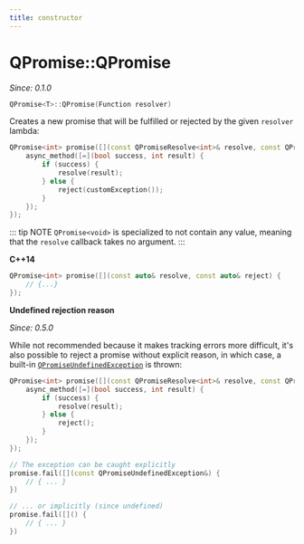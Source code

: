 ```yaml
---
title: constructor
---
```


# QPromise::QPromise

*Since: 0.1.0*

```cpp
QPromise<T>::QPromise(Function resolver)
```

Creates a new promise that will be fulfilled or rejected by the given `resolver` lambda:

```cpp
QPromise<int> promise([](const QPromiseResolve<int>& resolve, const QPromiseReject<int>& reject) {
    async_method([=](bool success, int result) {
        if (success) {
            resolve(result);
        } else {
            reject(customException());
        }
    });
});
```

::: tip NOTE
`QPromise<void>` is specialized to not contain any value, meaning that the `resolve` callback takes no argument.
:::

**C++14**

```cpp
QPromise<int> promise([](const auto& resolve, const auto& reject) {
    // {...}
});
```

**Undefined rejection reason**

*Since: 0.5.0*

While not recommended because it makes tracking errors more difficult, it's also possible to reject a promise without explicit reason, in which case, a built-in [`QPromiseUndefinedException`](../exceptions/undefined.md) is thrown:

```cpp
QPromise<int> promise([](const QPromiseResolve<int>& resolve, const QPromiseReject<int>& reject) {
    async_method([=](bool success, int result) {
        if (success) {
            resolve(result);
        } else {
            reject();
        }
    });
});
```

```cpp
// The exception can be caught explicitly
promise.fail([](const QPromiseUndefinedException&) {
    // { ... }
})

// ... or implicitly (since undefined)
promise.fail([]() {
    // { ... }
})
```

